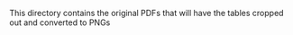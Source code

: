 This directory contains  the original PDFs that will have the tables cropped out and converted to PNGs